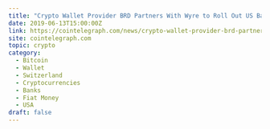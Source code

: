 ```yaml
---
title: "Crypto Wallet Provider BRD Partners With Wyre to Roll Out US Bank Transfer Support"
date: 2019-06-13T15:00:00Z
link: https://cointelegraph.com/news/crypto-wallet-provider-brd-partners-with-wyre-to-roll-out-us-bank-transfer-support?utm_medium=RSS&utm_source=hune
site: cointelegraph.com
topic: crypto
category:
  - Bitcoin
  - Wallet
  - Switzerland
  - Cryptocurrencies
  - Banks
  - Fiat Money
  - USA
draft: false
---
```


